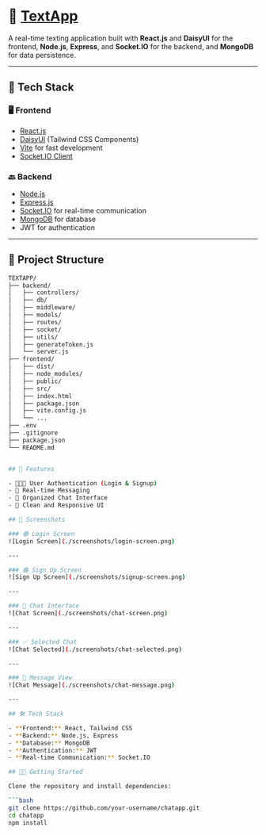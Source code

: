 # 📱 [TextApp](https://texting-app-1cqr.onrender.com/login)

A real-time texting application built with **React.js** and **DaisyUI** for the frontend, **Node.js**, **Express**, and **Socket.IO** for the backend, and **MongoDB** for data persistence.

---

## 🔧 Tech Stack

### 🖥️ Frontend
- [React.js](https://reactjs.org/)
- [DaisyUI](https://daisyui.com/) (Tailwind CSS Components)
- [Vite](https://vitejs.dev/) for fast development
- [Socket.IO Client](https://socket.io/)

### 🔙 Backend
- [Node.js](https://nodejs.org/)
- [Express.js](https://expressjs.com/)
- [Socket.IO](https://socket.io/) for real-time communication
- [MongoDB](https://www.mongodb.com/) for database
- JWT for authentication

---

## 📁 Project Structure

```bash
TEXTAPP/
├── backend/
│   ├── controllers/
│   ├── db/
│   ├── middleware/
│   ├── models/
│   ├── routes/
│   ├── socket/
│   ├── utils/
│   ├── generateToken.js
│   └── server.js
├── frontend/
│   ├── dist/
│   ├── node_modules/
│   ├── public/
│   ├── src/
│   ├── index.html
│   ├── package.json
│   ├── vite.config.js
│   └── ...
├── .env
├── .gitignore
├── package.json
└── README.md


## 🚀 Features

- 🧑‍🤝‍🧑 User Authentication (Login & Signup)
- 💬 Real-time Messaging
- 📁 Organized Chat Interface
- 🎨 Clean and Responsive UI

## 📸 Screenshots

### 🟢 Login Screen
![Login Screen](./screenshots/login-screen.png)

---

### 🟣 Sign Up Screen
![Sign Up Screen](./screenshots/signup-screen.png)

---

### 💬 Chat Interface
![Chat Screen](./screenshots/chat-screen.png)

---

### ✅ Selected Chat
![Chat Selected](./screenshots/chat-selected.png)

---

### 📨 Message View
![Chat Message](./screenshots/chat-message.png)

---

## 🛠 Tech Stack

- **Frontend:** React, Tailwind CSS
- **Backend:** Node.js, Express
- **Database:** MongoDB
- **Authentication:** JWT
- **Real-time Communication:** Socket.IO

## 🧑‍💻 Getting Started

Clone the repository and install dependencies:

```bash
git clone https://github.com/your-username/chatapp.git
cd chatapp
npm install
